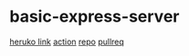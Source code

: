 # basic-express-server


[heruko link]()
[action]()
[repo](https://github.com/abu-al3ees/api-server)
[pullreq]()